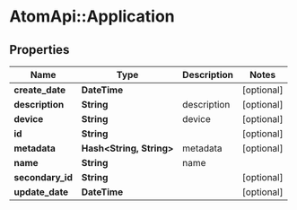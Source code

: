 # AtomApi::Application

## Properties
Name | Type | Description | Notes
------------ | ------------- | ------------- | -------------
**create_date** | **DateTime** |  | [optional] 
**description** | **String** | description | [optional] 
**device** | **String** | device | [optional] 
**id** | **String** |  | [optional] 
**metadata** | **Hash&lt;String, String&gt;** | metadata | [optional] 
**name** | **String** | name | 
**secondary_id** | **String** |  | [optional] 
**update_date** | **DateTime** |  | [optional] 


